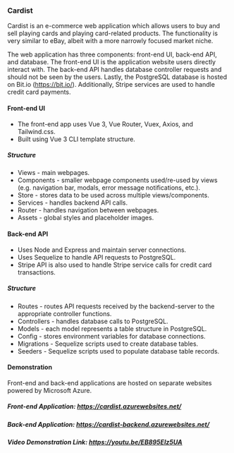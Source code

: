### Cardist
Cardist is an e-commerce web application which allows users to buy and sell playing cards and playing card-related products. The functionality is very similar to eBay, albeit with a more narrowly focused market niche. 

The web application has three components: front-end UI, back-end API, and database. The front-end UI is the application website users directly interact with. The back-end API handles database controller requests and should not be seen by the users. Lastly, the PostgreSQL database is hosted on Bit.io (https://bit.io/). Additionally, Stripe services are used to handle credit card payments. 

#### Front-end UI
* The front-end app uses Vue 3, Vue Router, Vuex, Axios, and Tailwind.css.
* Built using Vue 3 CLI template structure.

##### Structure
* Views - main webpages.
* Components - smaller webpage components used/re-used by views (e.g. navigation bar, modals, error message notifications, etc.).
* Store - stores data to be used across multiple views/components.
* Services - handles backend API calls.
* Router - handles navigation between webpages.
* Assets - global styles and placeholder images. 

#### Back-end API
* Uses Node and Express and maintain server connections.
* Uses Sequelize to handle API requests to PostgreSQL.
* Stripe API is also used to handle Stripe service calls for credit card transactions.

##### Structure
* Routes - routes API requests received by the backend-server to the appropriate controller functions.
* Controllers - handles database calls to PostgreSQL.
* Models - each model represents a table structure in PostgreSQL.
* Config - stores environment variables for database connections.
* Migrations - Sequelize scripts used to create database tables.
* Seeders - Sequelize scripts used to populate database table records.

#### Demonstration
Front-end and back-end applications are hosted on separate websites powered by Microsoft Azure.
##### Front-end Application: https://cardist.azurewebsites.net/
##### Back-end Application: https://cardist-backend.azurewebsites.net/

##### Video Demonstration Link: https://youtu.be/EB895EIz5UA
